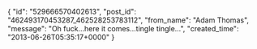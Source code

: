  {
   "id": "529666570402613",
   "post_id": "462493170453287_462528253783112",
   "from_name": "Adam Thomas",
   "message": "Oh fuck...here it comes...tingle tingle...",
   "created_time": "2013-06-26T05:35:17+0000"
 }
